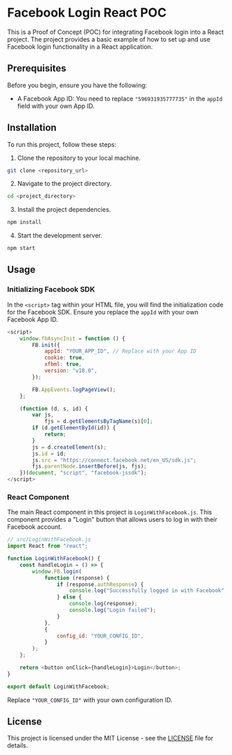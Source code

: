 # Facebook Login React POC

This is a Proof of Concept (POC) for integrating Facebook login into a React project. The project provides a basic example of how to set up and use Facebook login functionality in a React application.

## Prerequisites

Before you begin, ensure you have the following:

-   A Facebook App ID: You need to replace `"596931935777735"` in the `appId` field with your own App ID.

## Installation

To run this project, follow these steps:

1. Clone the repository to your local machine.

```bash
git clone <repository_url>
```

2. Navigate to the project directory.

```bash
cd <project_directory>
```

3. Install the project dependencies.

```bash
npm install
```

4. Start the development server.

```bash
npm start
```

## Usage

### Initializing Facebook SDK

In the `<script>` tag within your HTML file, you will find the initialization code for the Facebook SDK. Ensure you replace the `appId` with your own Facebook App ID.

```javascript
<script>
    window.fbAsyncInit = function () {
        FB.init({
            appId: "YOUR_APP_ID", // Replace with your App ID
            cookie: true,
            xfbml: true,
            version: "v18.0",
        });

        FB.AppEvents.logPageView();
    };

    (function (d, s, id) {
        var js,
            fjs = d.getElementsByTagName(s)[0];
        if (d.getElementById(id)) {
            return;
        }
        js = d.createElement(s);
        js.id = id;
        js.src = "https://connect.facebook.net/en_US/sdk.js";
        fjs.parentNode.insertBefore(js, fjs);
    })(document, "script", "facebook-jssdk");
</script>
```

### React Component

The main React component in this project is `LoginWithFacebook.js`. This component provides a "Login" button that allows users to log in with their Facebook account.

```javascript
// src/LoginWithFacebook.js
import React from "react";

function LoginWithFacebook() {
    const handleLogin = () => {
        window.FB.login(
            function (response) {
                if (response.authResponse) {
                    console.log("Successfully logged in with Facebook", response);
                } else {
                    console.log(response);
                    console.log("Login failed");
                }
            },
            {
                config_id: "YOUR_CONFIG_ID",
            }
        );
    };

    return <button onClick={handleLogin}>Login</button>;
}

export default LoginWithFacebook;
```

Replace `"YOUR_CONFIG_ID"` with your own configuration ID.

## License

This project is licensed under the MIT License - see the [LICENSE](LICENSE) file for details.
